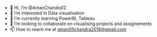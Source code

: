 - 👋 Hi, I’m @AmanChandra12
- 👀 I’m interested in Data visualisation
- 🌱 I’m currently learning PowerBI, Tableau
- 💞️ I’m looking to collaborate on visualising projects and assignements
- 📫 How to reach me at aman05chandra2018@gmail.com

<!---
AmanChandra12/AmanChandra12 is a ✨ special ✨ repository because its `README.md` (this file) appears on your GitHub profile.
You can click the Preview link to take a look at your changes.
--->
